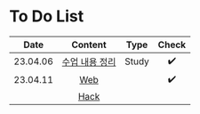 # To Do List

|Date|Content|Type|Check|
|:------:|:---:|:---:|:---:|
|23.04.06|[수업 내용 정리](https://github.com/yws-318/Penetration-Testing/blob/main/Master%20Plan/Week%202/2%EC%A3%BC%EC%B0%A8%20%EC%88%98%EC%97%85%EC%A0%95%EB%A6%AC.md)|Study|✔️|
|23.04.11|[Web](https://github.com/yws-318/Penetration-Testing/tree/main/Master%20Plan/Week%202/Web)||✔️|
||[Hack](https://github.com/yws-318/Penetration-Testing/tree/main/Master%20Plan/Week%202/Hack)|||

